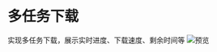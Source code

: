# 多任务下载
实现多任务下载，展示实时进度、下载速度、剩余时间等
![预览](https://github.com/zhangwei6/ZWDownload/blob/master/ZWDownload/ZWDownload/1.jpg)

